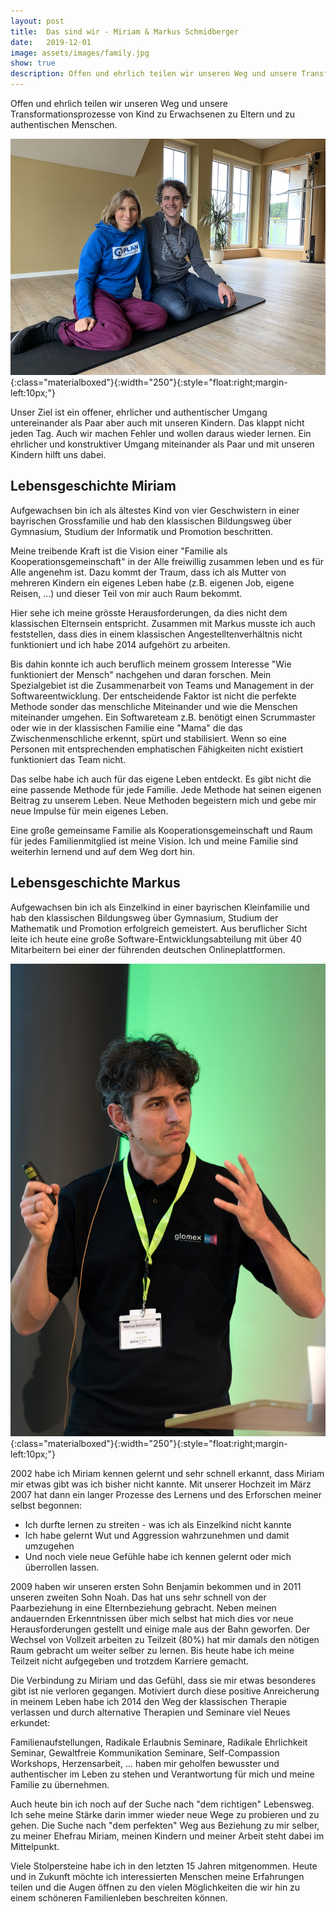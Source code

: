 ```yaml
---
layout: post
title:  Das sind wir - Miriam & Markus Schmidberger
date:   2019-12-01
image: assets/images/family.jpg
show: true
description: Offen und ehrlich teilen wir unseren Weg und unsere Transformationsprozesse von Kind zu Erwachsenen zu Eltern und zu authentischen Menschen.
---
```

Offen und ehrlich teilen wir unseren Weg und unsere
Transformationsprozesse von Kind zu Erwachsenen zu Eltern und zu authentischen
Menschen.

![Miriam&Markus](/assets/images/miri_markus.JPG){:class="materialboxed"}{:width="250"}{:style="float:right;margin-left:10px;"}


Unser Ziel ist ein offener, ehrlicher und authentischer Umgang untereinander als Paar aber auch mit unseren Kindern. Das klappt nicht jeden Tag. Auch wir machen Fehler und wollen daraus wieder lernen. Ein ehrlicher und konstruktiver Umgang miteinander als Paar und mit unseren Kindern hilft uns dabei.

## Lebensgeschichte Miriam
Aufgewachsen bin ich als ältestes Kind von vier Geschwistern in einer bayrischen Grossfamilie und hab den klassischen Bildungsweg über Gymnasium, Studium der Informatik und Promotion beschritten.

Meine treibende Kraft ist die Vision einer "Familie als Kooperationsgemeinschaft" in der Alle freiwillig zusammen leben und es für Alle angenehm ist. Dazu kommt der Traum, dass ich als Mutter von mehreren Kindern ein eigenes Leben habe (z.B. eigenen Job, eigene Reisen, ...) und dieser Teil von mir auch Raum bekommt.

Hier sehe ich meine grösste Herausforderungen, da dies nicht dem klassischen Elternsein entspricht. Zusammen mit Markus musste ich auch feststellen, dass dies in einem klassischen Angestelltenverhältnis nicht funktioniert und ich habe 2014 aufgehört zu arbeiten.

Bis dahin konnte ich auch beruflich meinem grossem Interesse "Wie funktioniert der Mensch" nachgehen und daran forschen. Mein Spezialgebiet ist die Zusammenarbeit von Teams und Management in der Softwareentwicklung. Der entscheidende Faktor ist nicht die perfekte Methode sonder das menschliche Miteinander und wie die Menschen miteinander umgehen. Ein Softwareteam z.B. benötigt einen Scrummaster oder wie in der klassischen Familie eine "Mama" die das Zwischenmenschliche erkennt, spürt und stabilisiert. Wenn so eine Personen mit entsprechenden emphatischen Fähigkeiten nicht existiert funktioniert das Team nicht.

Das selbe habe ich auch für das eigene Leben entdeckt. Es gibt nicht die eine passende Methode für jede Familie. Jede Methode hat seinen eigenen Beitrag zu unserem Leben. Neue Methoden begeistern mich und gebe mir neue Impulse für mein eigenes Leben.

Eine große gemeinsame Familie als Kooperationsgemeinschaft und Raum für jedes Familienmitglied ist meine Vision. Ich und meine Familie sind weiterhin lernend und auf dem Weg dort hin.


## Lebensgeschichte Markus
Aufgewachsen bin ich als Einzelkind in einer bayrischen Kleinfamilie und hab den klassischen Bildungsweg über Gymnasium, Studium der Mathematik und Promotion erfolgreich gemeistert. Aus beruflicher Sicht leite ich heute eine große Software-Entwicklungsabteilung mit über 40 Mitarbeitern bei einer der führenden deutschen Onlineplattformen.

![Markus](/assets/images/picture_schmidberger_2016.jpg){:class="materialboxed"}{:width="250"}{:style="float:right;margin-left:10px;"}

2002 habe ich Miriam kennen gelernt und sehr schnell erkannt, dass Miriam mir etwas gibt was ich bisher nicht kannte. Mit unserer Hochzeit im März 2007 hat dann ein langer Prozesse des Lernens und des Erforschen meiner selbst begonnen:
<ul>
  <li style="list-style-type:disc;">Ich durfte lernen zu streiten - was ich als Einzelkind nicht kannte</li>
  <li style="list-style-type:disc;">Ich habe gelernt Wut und Aggression wahrzunehmen und damit umzugehen</li>
  <li style="list-style-type:disc;">Und noch viele neue Gefühle habe ich kennen gelernt oder mich überrollen lassen.</li>
</ul>

2009 haben wir unseren ersten Sohn Benjamin bekommen und in 2011 unseren zweiten Sohn Noah. Das hat uns sehr schnell von der Paarbeziehung in eine Elternbeziehung gebracht. Neben meinen andauernden Erkenntnissen über mich selbst hat mich dies vor neue Herausforderungen gestellt und einige male aus der Bahn geworfen. Der Wechsel von Vollzeit arbeiten zu Teilzeit (80%) hat mir damals den nötigen Raum gebracht um weiter selber zu lernen. Bis heute habe ich meine Teilzeit nicht aufgegeben und trotzdem Karriere gemacht.

Die Verbindung zu Miriam und das Gefühl, dass sie mir etwas besonderes gibt ist nie verloren gegangen. Motiviert durch diese positive Anreicherung in meinem Leben habe ich 2014 den Weg der klassischen Therapie verlassen und durch alternative Therapien und Seminare viel Neues erkundet:

Familienaufstellungen, Radikale Erlaubnis Seminare, Radikale Ehrlichkeit Seminar, Gewaltfreie Kommunikation Seminare, Self-Compassion Workshops, Herzensarbeit, ... haben mir geholfen bewusster und authentischer im Leben zu stehen und Verantwortung für mich und meine Familie zu übernehmen.

Auch heute bin ich noch auf der Suche nach "dem richtigen" Lebensweg. Ich sehe meine Stärke darin immer wieder neue Wege zu probieren und zu gehen. Die Suche nach "dem perfekten" Weg aus Beziehung zu mir selber, zu meiner Ehefrau Miriam, meinen Kindern und meiner Arbeit steht dabei im Mittelpunkt.

Viele Stolpersteine habe ich in den letzten 15 Jahren mitgenommen. Heute und in Zukunft möchte ich interessierten Menschen meine Erfahrungen teilen und die Augen öffnen zu den vielen Möglichkeiten die wir hin zu einem schöneren Familienleben beschreiten können.

